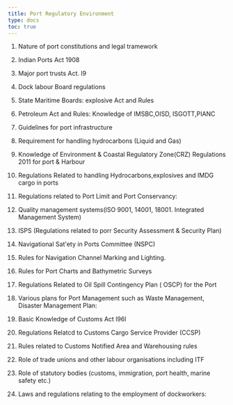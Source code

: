 ```yaml
---
title: Port Regulatory Environment
type: docs
toc: true
---
```


1. Nature of port constitutions and legal tramework
2. Indian Ports Act 1908
3. Major port trusts Act. l9
4. Dock labour Board regulations
5. State Maritime Boards: explosive Act and Rules
6. Petroleum Act and Rules: Knowledge of IMSBC,OISD, ISGOTT,PIANC
7. Guidelines for port infrastructure
8. Requirement for handling hydrocarbons (Liquid and Gas)
9. Knowledge of Environment & Coastal Regulatory Zone(CRZ) Regulations 2011 for port & Harbour
10. Regulations Related to handling Hydrocarbons,explosives and IMDG cargo in ports
11. Regulations related to Port Limit and Port Conservancy: 
12. Quality management systems(lSO 9001, 14001, 18001. Integrated Management System)
13. ISPS (Regulations related to porr
Security Assessment & Security Plan)
14. Navigational Sat'ety in Ports Committee (NSPC)
15. Rules for Navigation Channel Marking and Lighting.
16. Rules for Port Charts and Bathymetric Surveys
17. Regulations Related to Oil Spill Contingency Plan ( OSCP) for the Port
18. Various plans for Port Management such as Waste Management, Disaster Management Plan:
  
19. Basic Knowledge of Customs Act l96l
20. Regulations Relatcd to Customs Cargo Service Provider
(CCSP)
21. Rules related to Customs Notified Area and Warehousing rules
22. Role of trade unions and other labour organisations including ITF
23. Role of statutory bodies (customs, immigration,
port health, marine safety etc.)
24. Laws and regulations relating to the employment of
dockworkers:
